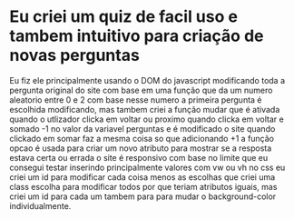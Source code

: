 # Eu criei um quiz de facil uso e tambem intuitivo para criação de novas perguntas
Eu fiz ele principalmente usando o DOM do javascript modificando toda a pergunta original do site com base em uma função que da um numero aleatorio entre 0 e 2
com base nesse numero a primeira pergunta é escolhida modificando, mas tambem criei a função mudar que é ativada quando o utlizador clicka em voltar ou proximo quando clicka em voltar e somado -1 no valor da variavel perguntas e é modificado o site quando clickado em somar faz a mesma coisa so que adicionando +1
a função opcao é usada para criar um novo atributo para mostrar se a resposta estava certa ou errada
o site é responsivo com base no limite que eu consegui testar inserindo principalmente valores com vw ou vh
no css eu criei um id para modificar cada coisa menos as escolhas que criei uma class escolha para modificar todos por que teriam atributos iguais, mas criei um id para cada um tambem para para mudar o background-color individualmente.
